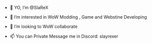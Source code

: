 - 👋 YO, I’m @SlaReX

- 👀 I’m interested in WoW Modding , Game and Webstine Developing

- 💞️ I’m looking to WoW collaborate

- 📫 You can Private Message me in Discord: slayrexer
